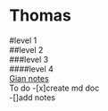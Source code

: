 Thomas
======
#level 1  
##level 2  
###level 3  
####level 4  
[Gian notes](./gian.md)  
To do 
 -[x]create md doc  
 -[]add notes  


